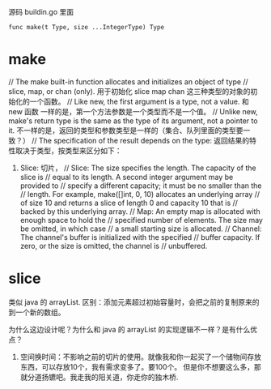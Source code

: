 
源码
buildin.go 里面
```
func make(t Type, size ...IntegerType) Type
```
# make
// The make built-in function allocates and initializes an object of type
// slice, map, or chan (only).
用于初始化 slice map chan 这三种类型的对象的初始化的一个函数。
// Like new, the first argument is a type, not a value.
和 new 函数 一样的是，第一个方法参数是一个类型而不是一个值。
// Unlike new, make's return type is the same as the type of its argument, not a pointer to it.
不一样的是，返回的类型和参数类型是一样的（集合、队列里面的类型要一致？）
// The specification of the result depends on the type:
返回结果的特性取决于类型，按类型来区分如下：
1. Slice: 切片，
//	Slice: The size specifies the length. The capacity of the slice is
//	equal to its length. A second integer argument may be provided to
//	specify a different capacity; it must be no smaller than the
//	length. For example, make([]int, 0, 10) allocates an underlying array
//	of size 10 and returns a slice of length 0 and capacity 10 that is
//	backed by this underlying array.
//	Map: An empty map is allocated with enough space to hold the
//	specified number of elements. The size may be omitted, in which case
//	a small starting size is allocated.
//	Channel: The channel's buffer is initialized with the specified
//	buffer capacity. If zero, or the size is omitted, the channel is
//	unbuffered.

# slice
类似 java 的 arrayList.
区别：添加元素超过初始容量时，会把之前的复制原来的到一个新的数组。

为什么这边设计呢？为什么和 java 的 arrayList 的实现逻辑不一样？是有什么优点？

1. 空间换时间：不影响之前的切片的使用。就像我和你一起买了一个储物间存放东西，可以存放10个，我有需求变多了。要100个。
但是你不想要这么多，那就分道扬镳吧。我走我的阳关道，你走你的独木桥.


